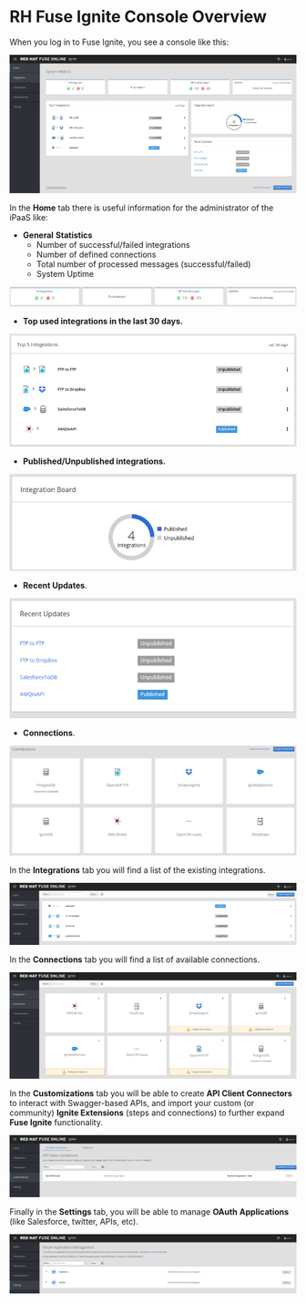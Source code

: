 # RH Fuse Ignite Console Overview

When you log in to Fuse Ignite, you see a console like this:

![](.gitbook/assets/image%20%28120%29.png)

In the **Home** tab there is useful information for the administrator of the iPaaS like:

* **General** **Statistics**
  * Number of successful/failed integrations
  * Number of defined connections
  * Total number of processed messages \(successful/failed\)
  * System Uptime

![](.gitbook/assets/image%20%2873%29.png)

* **Top used integrations in the last 30 days.**

![](.gitbook/assets/image%20%2896%29.png)

* **Published/Unpublished integrations.**

![](.gitbook/assets/image%20%28101%29.png)

* **Recent Updates**.

![](.gitbook/assets/image%20%28139%29.png)

* **Connections**.

![](.gitbook/assets/image%20%28100%29.png)

In the **Integrations** tab you will find a list of the existing integrations.

![](.gitbook/assets/image%20%28150%29.png)

In the **Connections** tab you will find a list of available connections.

![](.gitbook/assets/image%20%28174%29.png)

In the **Customizations** tab you will be able to create **API Client Connectors** to interact with Swagger-based APIs, and import your custom \(or community\) **Ignite Extensions** \(steps and connections\) to further expand **Fuse Ignite** functionality.

![](.gitbook/assets/image%20%28165%29.png)

Finally in the **Settings** tab, you will be able to manage **OAuth** **Applications** \(like Salesforce, twitter, APIs, etc\).

![](.gitbook/assets/image%20%2881%29.png)





